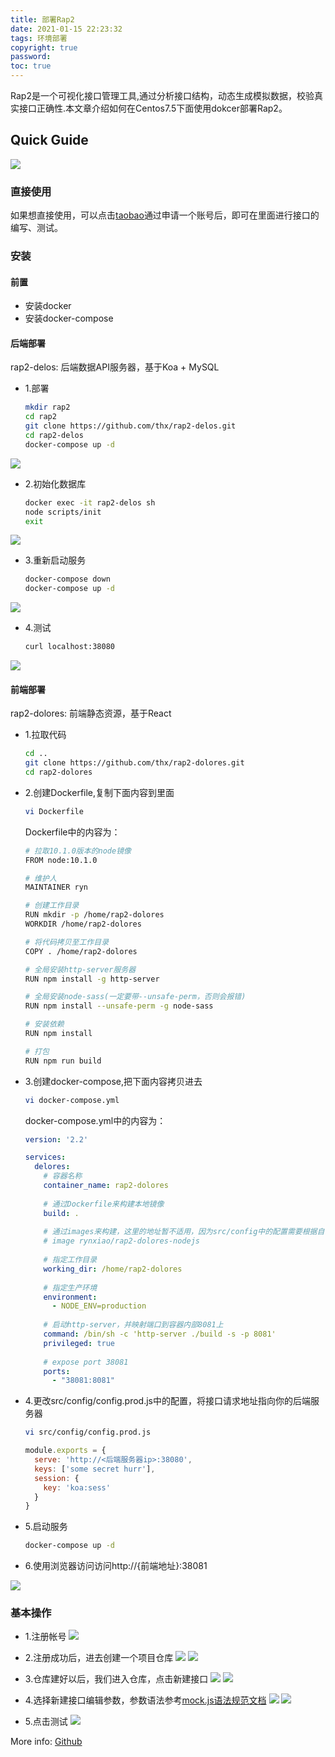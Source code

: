 ```yaml
---
title: 部署Rap2
date: 2021-01-15 22:23:32
tags: 环境部署
copyright: true
password:
toc: true
---
```


Rap2是一个可视化接口管理工具,通过分析接口结构，动态生成模拟数据，校验真实接口正确性.本文章介绍如何在Centos7.5下面使用dokcer部署Rap2。
<!--more-->
## Quick Guide

![](/image/部署Rap2_001.jpg)


### 直接使用
如果想直接使用，可以点击[taobao](http://rap2.taobao.org/)通过申请一个账号后，即可在里面进行接口的编写、测试。

### 安装
#### 前置
* 安装docker
* 安装docker-compose

#### 后端部署

rap2-delos: 后端数据API服务器，基于Koa + MySQL

* 1.部署
    ```bash
    mkdir rap2
    cd rap2
    git clone https://github.com/thx/rap2-delos.git
    cd rap2-delos
    docker-compose up -d
    ```
![](/image/部署Rap2_002.png)

* 2.初始化数据库
    ```bash
    docker exec -it rap2-delos sh 
    node scripts/init
    exit
    ```
![](/image/部署Rap2_003.png)

* 3.重新启动服务
    ```bash
    docker-compose down
    docker-compose up -d
    ```
![](/image/部署Rap2_004.png)

* 4.测试
    ```bash
    curl localhost:38080
    ```
![](/image/部署Rap2_005.png)


#### 前端部署

rap2-dolores: 前端静态资源，基于React

* 1.拉取代码
    ```bash
    cd ..
    git clone https://github.com/thx/rap2-dolores.git
    cd rap2-dolores
    ```

* 2.创建Dockerfile,复制下面内容到里面
    ```bash
    vi Dockerfile
    ```

    Dockerfile中的内容为：
    ```bash
    # 拉取10.1.0版本的node镜像
    FROM node:10.1.0

    # 维护人
    MAINTAINER ryn

    # 创建工作目录
    RUN mkdir -p /home/rap2-dolores
    WORKDIR /home/rap2-dolores

    # 将代码拷贝至工作目录
    COPY . /home/rap2-dolores

    # 全局安装http-server服务器
    RUN npm install -g http-server

    # 全局安装node-sass(一定要带--unsafe-perm，否则会报错)
    RUN npm install --unsafe-perm -g node-sass

    # 安装依赖
    RUN npm install

    # 打包
    RUN npm run build
    ```

* 3.创建docker-compose,把下面内容拷贝进去
    ```bash
    vi docker-compose.yml
    ```

    docker-compose.yml中的内容为：

    ```yaml
    version: '2.2'

    services:
      delores:
        # 容器名称
        container_name: rap2-dolores
        
        # 通过Dockerfile来构建本地镜像
        build: .
        
        # 通过images来构建，这里的地址暂不适用，因为src/config中的配置需要根据自己的服务器来动态构建
        # image rynxiao/rap2-dolores-nodejs
        
        # 指定工作目录
        working_dir: /home/rap2-dolores
        
        # 指定生产环境
        environment:
          - NODE_ENV=production
          
        # 启动http-server，并映射端口到容器内部8081上
        command: /bin/sh -c 'http-server ./build -s -p 8081'
        privileged: true
        
        # expose port 38081
        ports:
          - "38081:8081"
    ```

* 4.更改src/config/config.prod.js中的配置，将接口请求地址指向你的后端服务器

    ```bash
    vi src/config/config.prod.js
    ```
    ```js
    module.exports = {
      serve: 'http://<后端服务器ip>:38080',
      keys: ['some secret hurr'],
      session: {
        key: 'koa:sess'
      }
    }
    ```

* 5.启动服务
    ```bash
    docker-compose up -d
    ```

* 6.使用浏览器访问访问http://{前端地址}:38081

![](/image/部署Rap2_006.png)


### 基本操作

* 1.注册帐号
    ![](/image/部署Rap2_007.png)

* 2.注册成功后，进去创建一个项目仓库
    ![](/image/部署Rap2_008.png)
    ![](/image/部署Rap2_009.png)

* 3.仓库建好以后，我们进入仓库，点击新建接口
    ![](/image/部署Rap2_010.png)
    ![](/image/部署Rap2_011.png)

* 4.选择新建接口编辑参数，参数语法参考[mock.js语法规范文档](https://github.com/nuysoft/Mock/wiki/Syntax-Specification)
    ![](/image/部署Rap2_012.png)
    ![](/image/部署Rap2_013.png)

* 5.点击测试
    ![](/image/部署Rap2_014.png)


More info: [Github](https://github.com/thx/rap2-delos)
